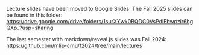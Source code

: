 Lecture slides have been moved to Google Slides. The Fall 2025 slides can be found in this folder: https://drive.google.com/drive/folders/1surXYwk0BQDC0VsPdlFbwpzir6hgQXp_?usp=sharing



The last semester with markdown/reveal.js slides was Fall 2024: https://github.com/mlip-cmu/f2024/tree/main/lectures